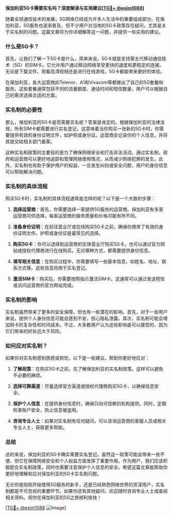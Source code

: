 **保加利亚5G卡需要实名吗？深度解读与实用建议[[TG💪+ @esim1088](https://t.me/s/esim1088)]**

随着全球通信技术的发展，5G网络已经成为许多人生活中的重要组成部分。在保加利亚，5G服务也逐渐普及，但不少用户对当地的5G卡政策存在疑问，尤其是关于实名制的问题。这篇文章将为你详细解答这一问题，并提供一些实用的建议。

### 什么是5G卡？

首先，让我们了解一下5G卡是什么。简单来说，5G卡就是支持第五代移动通信技术（5G）的SIM卡。它允许用户通过移动网络享受更快的速度和更稳定的连接。无论是下载文件、观看高清视频还是进行在线游戏，5G卡都能带来更好的体验。

在保加利亚，各大运营商如Telenor、A1和Vivacom等都推出了自己的5G套餐和服务。这些套餐通常包括不同的流量额度、通话时间和短信数量，用户可以根据自己的需求选择合适的方案。

### 实名制的必要性

那么，保加利亚的5G卡是否需要实名呢？答案是肯定的。根据保加利亚的法律法规，所有SIM卡都需要进行实名登记。这意味着当你购买一张新的5G卡时，你需要提供有效的身份证明文件，如护照或身份证。运营商会记录你的个人信息，并将其提交给相关部门备案。

这种实名制政策的主要目的是为了确保网络安全和打击非法活动。通过实名制，政府和运营商可以更好地追踪和管理网络使用情况，从而减少网络犯罪的发生。此外，实名制也有助于保护用户的权益，一旦发生纠纷或安全问题，用户的身份信息可以帮助解决问题。

### 实名制的具体流程

购买5G卡时，实名制的具体流程通常是怎样的呢？以下是一个大致的步骤：

1. **选择运营商**：首先，你需要选择一家提供5G服务的运营商。保加利亚有多家运营商可供选择，每家运营商的服务质量和价格可能有所不同。

2. **准备身份证明**：在前往营业厅或在线购买5G卡之前，确保你携带了有效的身份证明文件。护照或身份证是最常见的选择。

3. **购买5G卡**：你可以选择到运营商的实体营业厅购买5G卡，也可以通过官方网站或授权代理商进行在线购买。无论哪种方式，都需要提供身份信息。

4. **填写相关信息**：在购买过程中，你需要填写一些基本信息，如姓名、地址、联系方式等。这些信息将用于实名登记。

5. **激活SIM卡**：购买后，你需要按照指示激活SIM卡。这通常可以通过发送短信或访问运营商的官方网站完成。

### 实名制的影响

实名制虽然带来了更多的安全保障，但也有一些潜在的影响。首先，对于一些用户来说，提供个人身份信息可能会感到不安，担心隐私泄露。其次，实名制可能会增加购卡的复杂性和时间成本。不过，大多数用户认为这些影响是可以接受的，因为它们带来的好处远大于风险。

### 如何应对实名制？

如果你对实名制感到困惑或担忧，以下是一些建议，帮助你更好地应对：

1. **了解政策**：在购买5G卡之前，先了解保加利亚的实名制政策。这样可以避免不必要的麻烦。

2. **选择可靠渠道**：尽量选择官方渠道或授权代理商购买5G卡，以确保信息安全。

3. **保护个人信息**：在提供身份信息时，确保只向可信赖的机构提供。同时，定期检查账户安全，防止信息被盗用。

4. **咨询专业人士**：如果对实名制有任何疑问，可以咨询运营商的客服人员或相关专业人士，获取更多帮助。

### 总结

总的来说，保加利亚的5G卡确实需要实名登记。虽然这一政策可能会带来一些不便，但它在保障网络安全和个人权益方面发挥了重要作用。作为用户，我们应该积极配合实名制政策，同时也需要注意保护个人信息的安全。希望这篇文章能帮助你更好地理解和应对保加利亚的5G卡实名制问题。

无论你是刚刚开始使用5G服务的新手，还是已经熟悉网络世界的资深用户，实名制都是不可忽视的重要环节。如果你还有其他疑问，欢迎随时咨询专业人士或查阅相关资料。祝你在保加利亚的5G之旅顺利愉快！

[[TG💪+ @esim1088](https://t.me/s/esim1088) ![Image](https://i.postimg.cc/4NQfJmqS/Snipaste-2025-05-13-00-14-12.png)]